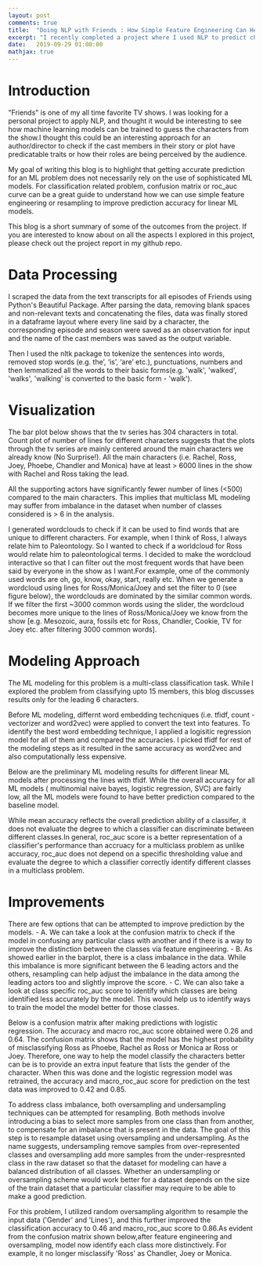 ```yaml
---
layout: post
comments: true
title:  "Doing NLP with Friends : How Simple Feature Engineering Can Help"
excerpt: "I recently completed a project where I used NLP to predict characters of my favorite TV show Friends. I felt that some of the learnings from the project should be put together to highlight how simple feature engineering can help to take a simplified approach for ML modeling while improving the accuracy in multiclass text classification."
date:   2019-09-29 01:00:00
mathjax: true
---
```


# Introduction

"Friends" is one of my all time favorite TV shows. I was looking for a personal project to apply NLP, and thought it would be interesting to see how machine learning models can be trained to guess the characters from the show.I thought this could be an interesting approach for an author/director to check if the cast members in their story or plot have predicatable traits or how their roles are being perceived by the audience.
   
My goal of writing this blog is to highlight that getting accurate prediction for an ML problem does not necessarily rely on the use of sophisticated ML models. For classification related problem, confusion  matrix or roc_auc curve can be a great guide to understand how we can use simple feature engineering or resampling to improve prediction accuracy for linear ML models. 
   
This blog is a short summary of some of the outcomes from the project. If you are interested to know about on all the aspects I explored in this project, please check out the project report in my github repo.
 
 # Data Processing
I scraped the data from the text transcripts for all episodes of Friends using Python's Beautiful Package. After parsing the data, removing blank spaces and non-relevant texts and concatenating the files, data was finally stored in a dataframe layout where every line said by a character, the corresponding episode and season were saved as an observation for input and the name of the cast members was saved as the output variable.
   
Then I used the nltk package to tokenize the sentences into words, removed stop words (e.g. the’, ‘is’, ‘are’ etc.), punctuations, numbers and then lemmatized all the words to their basic forms(e.g. 'walk', 'walked', 'walks', 'walking' is converted to the basic form - 'walk').
    
# Visualization
The bar plot below shows that the tv series has 304 characters in total. Count plot of number of lines for different characters suggests that the plots through the tv series are mainly centered around the main characters we already know (No Surprise!). All the main characters (i.e. Rachel, Ross, Joey, Phoebe, Chandler and Monica) have at least > 6000 lines in the show with Rachel and Ross taking the lead. 
 
All the supporting actors have significantly fewer number of lines (<500) compared to the main characters. This implies that multiclass ML modeling may suffer from imbalance in the dataset when number of classes considered is > 6 in the analysis.
   
I generated wordclouds to check if it can be used to find words that are unique to different characters. For example, when I think of Ross, I always relate him to Paleontology. So I wanted to check if a worldcloud for Ross would relate him to paleontological terms. I decided to make the wordcloud interactive so that I can filter out the most frequent words that have been said by everyone in the show as I want.For example, ome of the commonly used words are oh, go, know, okay, start, really etc. When we generate a wordcloud using lines for Ross/Monica/Joey and set the filter to 0 (see figure below), the wordclouds are  dominated by the similar common words. If we filter the first ~3000 common words using the slider, the wordcloud becomes more unique to the lines of Ross/Monica/Joey we know from the show [e.g. Mesozoic, aura, fossils etc for Ross, Chandler, Cookie, TV for Joey etc. after filtering 3000 common words].

# Modeling Approach
    
The ML modeling for this problem is a multi-class classification task. While I explored the problem from classifying upto 15 members, this blog discusses results only for the leading 6 characters.

Before ML modeling, differnt word embedding techcniques (i.e. tfidf, count -vectorizer and word2vec) were applied to convert the text into features. To identify the best word embedding technique, I applied a logisitic regression model for all of them and compared the accuracies. I picked tfidf for rest of the modeling steps as it resulted in the same accuracy as word2vec and also computationally less expensive.
    
Below are the preliminary ML modeling results for different linear ML models after processing the lines with tfidf. While the overall accuracy for all ML models ( multinomial naive bayes, logistic regression, SVC) are fairly low, all the ML models were found to have better prediction compared to the baseline model.
 
While mean accuracy reflects the overall prediction ability of a classifer, it does not evaluate the degree to which a classifier can discriminate between different classes.In general, roc_auc score is a better representation of a classifier's performance than accruacy for a multiclass problem as unlike accuracy, roc_auc does not depend on a specific thresholding value and evaluate the degree to which a classifier correctly identify different classes in a multiclass problem.

# Improvements
There are few options that can be attempted to improve prediction by the models.
    - A. We can take a look at the confusion matrix to check if the model in confusing any particular class with another and if there is a way to improve the distinction between the classes via feature engineering.
    - B.  As showed earlier in the barplot, there is a class imbalance in the data. While this imbalance is more significant between the 6 leading actors and the others, resampling can help adjust the imbalance in the data among the leading actors too and slightly improve the score.
    - C. We can also take a look at class specific roc_auc score to identify which classes are being identified less accurately by the model. This would help us to identify ways to train the model the model better for those classes.
    
Below is a confusion matrix after making predictions with logistic regression. The accuracy and macro roc_auc score obtained were 0.26 and 0.64. The confusion matrix shows that the model has the highest probability of misclassifying Ross as Phoebe,  Rachel as Ross or Monica ar Ross or Joey. Therefore, one way to help the model classify the characters better can be is to provide an extra input feature that lists the gender of the character. When this was done and the logistic regression model was retrained, the accuracy and macro_roc_auc score for prediction on the test data was improved to 0.42 and 0.85.
  
To address class imbalance, both oversampling and undersampling  techniques can be attempted for resampling. Both methods involve introducing a bias to select more samples from one class than from another, to compensate for an imbalance that is present in the data. The goal of this step is to resample dataset using oversampling and undersampling. As the name suggests, undersampling remove samples from over-represented classes and oversampling add more samples from the under-respresnted class in the raw dataset so that the dataset for modeling can have a balanced distribution of all classes. Whether an undersampling or oversampling scheme would work better for a dataset depends on the size of the train dataset that a particular classifier may require to be able to make a good prediction.
    
 For this problem, I utilized random oversampling algorithm to resample the input data ('Gender' and 'Lines'), and this further improved the classification accuracy to 0.46 and  macro_roc_auc score to 0.86.As evident from the confusion matrix shown below,after feature engineering and oversampling, model now identify each class more distinctively. For example, it no longer misclassify 'Ross' as Chandler, Joey or Monica.
